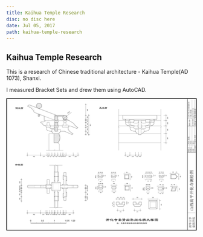 ```yaml
---
title: Kaihua Temple Research
disc: no disc here
date: Jul 05, 2017
path: kaihua-temple-research
---
```

<special>
</special>

## Kaihua Temple Research

This is a research of Chinese traditional architecture - Kaihua Temple(AD 1073), Shanxi.

I measured Bracket Sets and drew them using AutoCAD.

![Bracket Sets](../images/articles/research_04/Bracket_Sets.jpg)